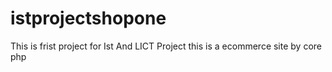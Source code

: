 # istprojectshopone


This is frist project for Ist And LICT Project 
this is a ecommerce site by core php 
